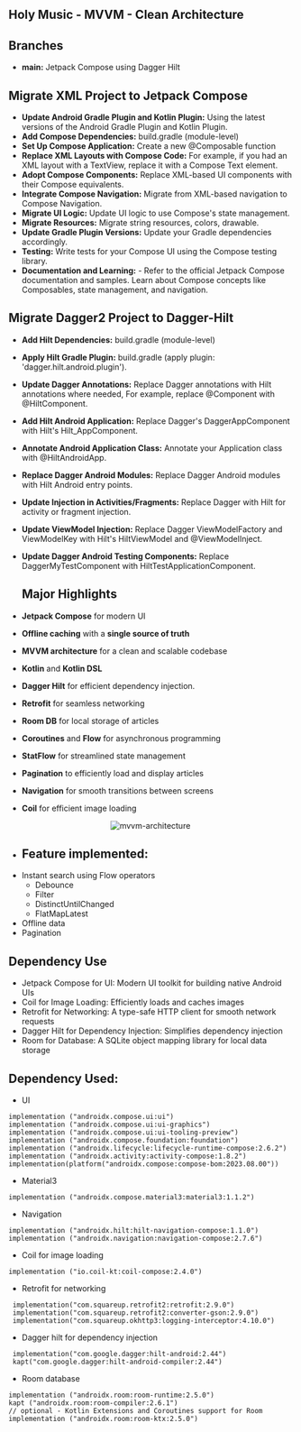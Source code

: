 ## Holy Music - MVVM - Clean Architecture   

## Branches

- **main:** Jetpack Compose using Dagger Hilt

## Migrate XML Project to Jetpack Compose

- **Update Android Gradle Plugin and Kotlin Plugin:** Using the latest versions of the Android Gradle Plugin and Kotlin Plugin.
- **Add Compose Dependencies:** build.gradle (module-level)
- **Set Up Compose Application:** Create a new @Composable function
- **Replace XML Layouts with Compose Code:** For example, if you had an XML layout with a TextView, replace it with a Compose Text element.
- **Adopt Compose Components:** Replace XML-based UI components with their Compose equivalents.
- **Integrate Compose Navigation:** Migrate from XML-based navigation to Compose Navigation.
- **Migrate UI Logic:** Update UI logic to use Compose's state management.
- **Migrate Resources:** Migrate string resources, colors, drawable.
- **Update Gradle Plugin Versions:** Update your Gradle dependencies accordingly.
- **Testing:** Write tests for your Compose UI using the Compose testing library.
- **Documentation and Learning:** - Refer to the official Jetpack Compose documentation and samples. Learn about Compose concepts like Composables, state management, and navigation.

## Migrate Dagger2 Project to Dagger-Hilt

- **Add Hilt Dependencies:** build.gradle (module-level)
- **Apply Hilt Gradle Plugin:** build.gradle (apply plugin: 'dagger.hilt.android.plugin').
- **Update Dagger Annotations:** Replace Dagger annotations with Hilt annotations where needed, For example, replace @Component with @HiltComponent.
- **Add Hilt Android Application:** Replace Dagger's DaggerAppComponent with Hilt's Hilt_AppComponent.
- **Annotate Android Application Class:** Annotate your Application class with @HiltAndroidApp.
- **Replace Dagger Android Modules:** Replace Dagger Android modules with Hilt Android entry points.
- **Update Injection in Activities/Fragments:** Replace Dagger with Hilt for activity or fragment injection.
- **Update ViewModel Injection:** Replace Dagger ViewModelFactory and ViewModelKey with Hilt's HiltViewModel and @ViewModelInject.
- **Update Dagger Android Testing Components:** Replace DaggerMyTestComponent with HiltTestApplicationComponent.

  ## Major Highlights

- **Jetpack Compose** for modern UI
- **Offline caching** with a **single source of truth**
- **MVVM architecture** for a clean and scalable codebase
- **Kotlin** and **Kotlin DSL**
- **Dagger Hilt** for efficient dependency injection.
- **Retrofit** for seamless networking
- **Room DB** for local storage of articles
- **Coroutines** and **Flow** for asynchronous programming
- **StatFlow** for streamlined state management
- **Pagination** to efficiently load and display articles
- **Navigation** for smooth transitions between screens
- **Coil** for efficient image loading

<p align="center">
<img alt="mvvm-architecture"  src="https://github.com/nitinlondhe2113/NewsApp-MVVM-Architecture/assets/53563712/bcf9f205-5508-48ac-922e-6932415311b3">
</p>

- ## Feature implemented:
- Instant search using Flow operators
    - Debounce
    - Filter
    - DistinctUntilChanged
    - FlatMapLatest
- Offline data
- Pagination

## Dependency Use

- Jetpack Compose for UI: Modern UI toolkit for building native Android UIs
- Coil for Image Loading: Efficiently loads and caches images
- Retrofit for Networking: A type-safe HTTP client for smooth network requests
- Dagger Hilt for Dependency Injection: Simplifies dependency injection
- Room for Database: A SQLite object mapping library for local data storage

##  Dependency Used:

- UI
```
implementation ("androidx.compose.ui:ui")
implementation ("androidx.compose.ui:ui-graphics")
implementation ("androidx.compose.ui:ui-tooling-preview")
implementation ("androidx.compose.foundation:foundation")
implementation ("androidx.lifecycle:lifecycle-runtime-compose:2.6.2")
implementation ("androidx.activity:activity-compose:1.8.2")
implementation(platform("androidx.compose:compose-bom:2023.08.00"))
```

- Material3
```
implementation ("androidx.compose.material3:material3:1.1.2")
```

- Navigation
```
implementation ("androidx.hilt:hilt-navigation-compose:1.1.0")
implementation ("androidx.navigation:navigation-compose:2.7.6")
```

- Coil for image loading
```
implementation ("io.coil-kt:coil-compose:2.4.0")
```

- Retrofit for networking
```
 implementation("com.squareup.retrofit2:retrofit:2.9.0")
 implementation("com.squareup.retrofit2:converter-gson:2.9.0")
 implementation("com.squareup.okhttp3:logging-interceptor:4.10.0")
```

- Dagger hilt for dependency injection
```
 implementation("com.google.dagger:hilt-android:2.44")
 kapt("com.google.dagger:hilt-android-compiler:2.44")
```

- Room database
```
implementation ("androidx.room:room-runtime:2.5.0")
kapt ("androidx.room:room-compiler:2.6.1")
// optional - Kotlin Extensions and Coroutines support for Room
implementation ("androidx.room:room-ktx:2.5.0")
```
